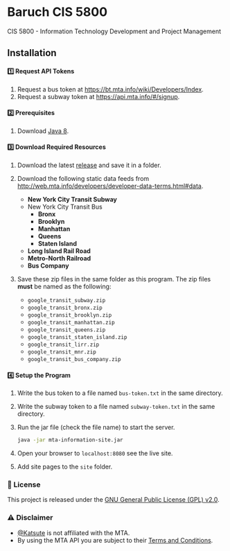 # Baruch CIS 5800

CIS 5800 - Information Technology Development and Project Management

## Installation

#### 1️⃣ Request API Tokens

 1. Request a bus token at <https://bt.mta.info/wiki/Developers/Index>.
 2. Request a subway token at <https://api.mta.info/#/signup>.

#### 2️⃣ Prerequisites

 1. Download [Java 8](https://www.java.com/download).

#### 3️⃣ Download Required Resources

 1. Download the latest [release](https://github.com/Katsute/Baruch-CIS-5800/releases) and save it in a folder.

 2. Download the following static data feeds from <http://web.mta.info/developers/developer-data-terms.html#data>.

    - **New York City Transit Subway**
    - New York City Transit Bus
      - **Bronx**
      - **Brooklyn**
      - **Manhattan**
      - **Queens**
      - **Staten Island**
    - **Long Island Rail Road**
    - **Metro-North Railroad**
    - **Bus Company**

 3. Save these zip files in the same folder as this program. The zip files **must** be named as the following:

    - `google_transit_subway.zip`
    - `google_transit_bronx.zip`
    - `google_transit_brooklyn.zip`
    - `google_transit_manhattan.zip`
    - `google_transit_queens.zip`
    - `google_transit_staten_island.zip`
    - `google_transit_lirr.zip`
    - `google_transit_mnr.zip`
    - `google_transit_bus_company.zip`


#### 4️⃣ Setup the Program

 1. Write the bus token to a file named `bus-token.txt` in the same directory.
 2. Write the subway token to a file named `subway-token.txt` in the same directory.
 3. Run the jar file (check the file name) to start the server.

    ```sh
    java -jar mta-information-site.jar
    ```
 4. Open your browser to `localhost:8080` see the live site.
 5. Add site pages to the `site` folder.

### 💼 License

This project is released under the [GNU General Public License (GPL) v2.0](https://github.com/KatsuteDev/Baruch-CIS-5800/blob/main/LICENSE).

### ⚠️ Disclaimer

 - [@Katsute](https://github.com/Katsute) is not affiliated with the MTA.
 - By using the MTA API you are subject to their [Terms and Conditions](https://api.mta.info/#/DataFeedAgreement).